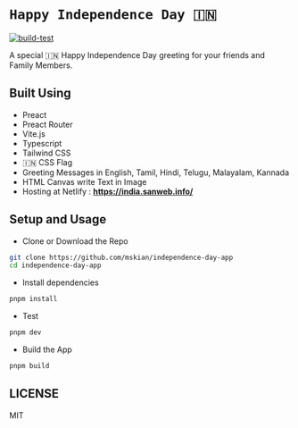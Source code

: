 # `Happy Independence Day 🇮🇳`

[![build-test](https://github.com/mskian/independence-day-app/actions/workflows/build.yml/badge.svg)](https://github.com/mskian/independence-day-app/actions/workflows/build.yml)  

A special 🇮🇳 Happy Independence Day greeting for your friends and Family Members.  

## Built Using

- Preact
- Preact Router
- Vite.js
- Typescript
- Tailwind CSS
- 🇮🇳 CSS Flag
- Greeting Messages in English, Tamil, Hindi, Telugu, Malayalam, Kannada
- HTML Canvas write Text in Image
- Hosting at Netlify : **<https://india.sanweb.info/>**  

## Setup and Usage

- Clone or Download the Repo

```sh
git clone https://github.com/mskian/independence-day-app
cd independence-day-app
```

- Install dependencies

```sh
pnpm install
```

- Test

```sh
pnpm dev
```

- Build the App

```sh
pnpm build
```

## LICENSE

MIT
